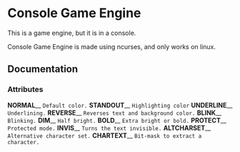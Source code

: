 # Console Game Engine
This is a game engine, but it is in a console.

Console Game Engine is made using ncurses, and only works on linux.

## Documentation
### Attributes
**NORMAL**__
`Default color.`
**STANDOUT**__
`Highlighting color`
**UNDERLINE**__
`Underlining.`
**REVERSE**__
`Reverses text and background color.`
**BLINK**__
`Blinking.`
**DIM**__
`Half bright.`
**BOLD**__
`Extra bright or bold.`
**PROTECT**__
`Protected mode.`
**INVIS**__
`Turns the text invisible.`
**ALTCHARSET**__
`Alternative character set.`
**CHARTEXT**__
`Bit-mask to extract a character.`
